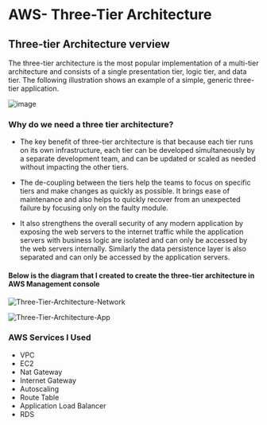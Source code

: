 # AWS- Three-Tier Architecture

##  Three-tier Architecture verview  

The three-tier architecture is the most popular implementation of a multi-tier architecture and consists of a single presentation tier, logic tier, and data tier. The following illustration shows an example of a simple, generic three-tier application.

![image](https://user-images.githubusercontent.com/75151805/161612792-71ea1a41-8e3c-483a-ab47-1a12b3539a0a.png)

### Why do we need a three tier architecture? 
* The key benefit of three-tier architecture is that because each tier runs on its own infrastructure, each tier can be developed simultaneously by a separate development team, and can be updated or scaled as needed without impacting the other tiers.

* The de-coupling between the tiers help the teams to focus on specific tiers and make changes as quickly as possible. It brings ease of maintenance and also helps to quickly recover from an unexpected failure by focusing only on the faulty module.

* It also strengthens the overall security of any modern application by exposing the web servers to the internet traffic while the application servers with business logic are isolated and can only be accessed by the web servers internally. Similarly the data persistence layer is also separated and can only be accessed by the application servers.

#### Below is the diagram that I created to create the three-tier architecture in AWS Management console

![Three-Tier-Architecture-Network](https://user-images.githubusercontent.com/75151805/161828591-5274b05b-7c14-473a-8882-8fb9db067b45.png)


![Three-Tier-Architecture-App](https://user-images.githubusercontent.com/75151805/161828711-744b7135-8436-46e1-8fee-d8fa57015e8d.png)

### AWS Services I Used 

* VPC
* EC2
* Nat Gateway
* Internet Gateway
* Autoscaling
* Route Table
* Application Load Balancer
* RDS
